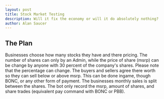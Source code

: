 ```yaml
---
layout: post
title: Stock Market Testing
description: Will it fix the economy or will it do absolutely nothing? 
author: Alan Saucer
---
```


## The Plan

Businesses choose how many stocks they have and there pricing. The number of shares can only by an Admin, while the price of share (msrp) can be change by anyone with 30 percent of the company's shares. Please note that the percentage can change. The buyers and sellers agree there worth so they can sell below or above msrp. This can be done ingame, though BONC, or any other form of payment. The businesses monthly sales is split between the shares. The bot only record the msrp, amount of shares, and share trades (equivalent pay command with BONC or PBB).
